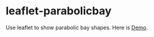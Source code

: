 # leaflet-parabolicbay
Use leaflet to show parabolic bay shapes.
Here is [Demo](https://sunaley.github.io/leaflet-parabolicbay/docs/index.html).